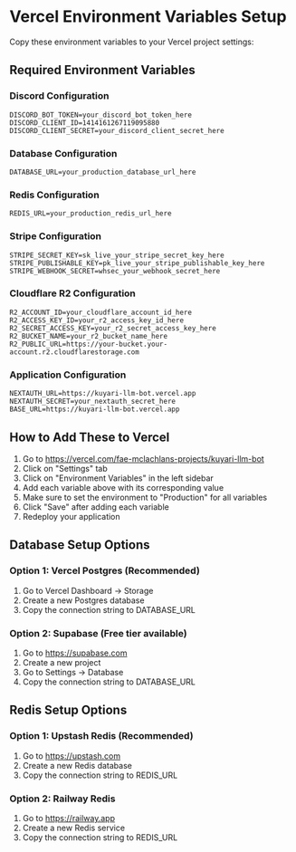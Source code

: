 # Vercel Environment Variables Setup

Copy these environment variables to your Vercel project settings:

## Required Environment Variables

### Discord Configuration
```
DISCORD_BOT_TOKEN=your_discord_bot_token_here
DISCORD_CLIENT_ID=1414161267119095880
DISCORD_CLIENT_SECRET=your_discord_client_secret_here
```

### Database Configuration
```
DATABASE_URL=your_production_database_url_here
```

### Redis Configuration
```
REDIS_URL=your_production_redis_url_here
```

### Stripe Configuration
```
STRIPE_SECRET_KEY=sk_live_your_stripe_secret_key_here
STRIPE_PUBLISHABLE_KEY=pk_live_your_stripe_publishable_key_here
STRIPE_WEBHOOK_SECRET=whsec_your_webhook_secret_here
```

### Cloudflare R2 Configuration
```
R2_ACCOUNT_ID=your_cloudflare_account_id_here
R2_ACCESS_KEY_ID=your_r2_access_key_id_here
R2_SECRET_ACCESS_KEY=your_r2_secret_access_key_here
R2_BUCKET_NAME=your_r2_bucket_name_here
R2_PUBLIC_URL=https://your-bucket.your-account.r2.cloudflarestorage.com
```

### Application Configuration
```
NEXTAUTH_URL=https://kuyari-llm-bot.vercel.app
NEXTAUTH_SECRET=your_nextauth_secret_here
BASE_URL=https://kuyari-llm-bot.vercel.app
```

## How to Add These to Vercel

1. Go to https://vercel.com/fae-mclachlans-projects/kuyari-llm-bot
2. Click on "Settings" tab
3. Click on "Environment Variables" in the left sidebar
4. Add each variable above with its corresponding value
5. Make sure to set the environment to "Production" for all variables
6. Click "Save" after adding each variable
7. Redeploy your application

## Database Setup Options

### Option 1: Vercel Postgres (Recommended)
1. Go to Vercel Dashboard → Storage
2. Create a new Postgres database
3. Copy the connection string to DATABASE_URL

### Option 2: Supabase (Free tier available)
1. Go to https://supabase.com
2. Create a new project
3. Go to Settings → Database
4. Copy the connection string to DATABASE_URL

## Redis Setup Options

### Option 1: Upstash Redis (Recommended)
1. Go to https://upstash.com
2. Create a new Redis database
3. Copy the connection string to REDIS_URL

### Option 2: Railway Redis
1. Go to https://railway.app
2. Create a new Redis service
3. Copy the connection string to REDIS_URL
